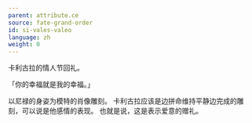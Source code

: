 ```yaml
---
parent: attribute.ce
source: fate-grand-order
id: si-vales-valeo
language: zh
weight: 0
---
```


卡利古拉的情人节回礼。

「你的幸福就是我的幸福。」

以尼禄的身姿为模特的肖像雕刻。
卡利古拉应该是边拼命维持平静边完成的雕刻，可以说是他感情的表现。
也就是说，这是表示爱意的赠礼。

